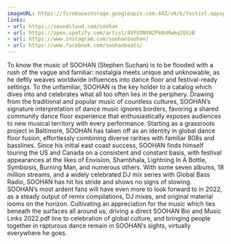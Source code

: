 ```yaml
---
imageURL: https://firebasestorage.googleapis.com:443/v0/b/festivl.appspot.com/o/userContent%2F182D2FBD-E379-4DA9-9E17-59628126F6BC.png?alt=media&token=77b331b4-a3c0-4fcc-8e16-e10b9204cbde
links:
- url: https://soundcloud.com/soohan
- url: https://open.spotify.com/artist/4VFU3NYNZP40nMwmqIQSzB
- url: https://www.instagram.com/soohansoohan/
- url: https://www.facebook.com/soohanbeats/
---
```

To know the music of SOOHAN (Stephen Suchan) is to be flooded with a rush of the vague and familiar: nostalgia meets unique and unknowable, as he deftly weaves worldwide influences into dance floor and festival-ready settings. To the unfamiliar, SOOHAN is the key holder to a catalog which dives into and celebrates what all too often lies in the periphery. Drawing from the traditional and popular music of countless cultures, SOOHAN’s signature interpretation of dance music ignores borders, favoring a shared community dance floor experience that enthusiastically exposes audiences to new musical territory with every performance. Starting as a grassroots project in Baltimore, SOOHAN has taken off as an identity in global dance floor fusion, effortlessly combining diverse rarities with familiar 808s and basslines. Since his initial east coast success, SOOHAN finds himself touring the US and Canada on a consistent and constant basis, with festival appearances at the likes of Envision, Shambhala, Lightning In A Bottle, Symbiosis, Burning Man, and numerous others. With some seven albums, 18 million streams, and a widely celebrated DJ mix series with Global Bass Radio, SOOHAN has hit his stride and shows no signs of slowing. SOOHAN’s most ardent fans will have even more to look forward to in 2022, as a steady output of remix compilations, DJ mixes, and original material looms on the horizon. Cultivating an appreciation for the music which lies beneath the surfaces all around us, driving a direct SOOHAN Bio and Music Links 2022.pdf line to celebration of global culture, and bringing people together in rapturous dance remain in SOOHAN’s sights, virtually everywhere he goes. 